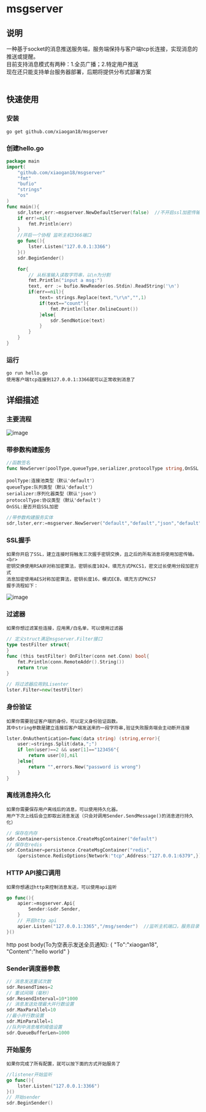 # msgserver
## 说明
一种基于socket的消息推送服务端，服务端保持与客户端tcp长连接，实现消息的推送或提醒。<br>
目前支持消息模式有两种：1.全员广播；2.特定用户推送<br>
现在还只能支持单台服务器部署，后期将提供分布式部署方案<br>
<br>
## 快速使用
### 安装
	go get github.com/xiaogan18/msgserver
### 创建hello.go
```go
package main
import(
	"github.com/xiaogan18/msgserver"
	"fmt"
	"bufio"
	"strings"
	"os"
)
func main(){
	sdr,lster,err:=msgserver.NewDefaultServer(false)  //不开启ssl加密传输
	if err!=nil{
		fmt.Println(err)
	}
	//开启一个协程 监听主机3366端口
	go func(){
		lster.Listen("127.0.0.1:3366")
	}()
	sdr.BeginSender()

	for{
		// 从标准输入读取字符串，以\n为分割
		fmt.Println("input a msg:")
		text, err := bufio.NewReader(os.Stdin).ReadString('\n')
		if(err==nil){
			text= strings.Replace(text,"\r\n","",1)
			if(text=="count"){
				fmt.Println(lster.OnlineCount())
			}else{
				sdr.SendNotice(text)
			}
		}
	}
}
```
### 运行
	go run hello.go
	使用客户端tcp连接到127.0.0.1:3366就可以正常收到消息了
## 详细描述
### 主要流程
![image](https://github.com/xiaogan18/msgserver/blob/master/.github/主流程图.png)
### 带参数构建服务
```go
//函数签名
func NewServer(poolType,queueType,serializer,protocolType string,OnSSL bool) (*SenderScheduler,*Listener,error)
```
	poolType:连接池类型（默认'default'）
	queueType:队列类型（默认'default'）
	serializer:序列化器类型（默认'json'）
	protocolType:协议类型（默认'default'）
	OnSSL:是否开启SSL加密
```go
//带参数构建服务实体
sdr,lster,err:=msgserver.NewServer("default","default","json","default",true)
```
### SSL握手
	如果你开启了SSL，建立连接时将触发三次握手密钥交换，且之后的所有消息将使用加密传输。 <br>
	密钥交换使用RSA非对称加密算法，密钥长度1024，填充方式PKCS1，密文过长使用分段加密方式
	消息加密使用AES对称加密算法，密钥长度16，模式ECB，填充方式PKCS7
	握手流程如下：
![image](https://github.com/xiaogan18/msgserver/blob/master/.github/SSL流程.png)
### 过滤器
	如果你想过滤某些连接，应用黑/白名单，可以使用过滤器
```go
// 定义struct满足msgserver.Filter接口
type testFilter struct{
}
func (this testFilter) OnFilter(conn net.Conn) bool{
	fmt.Println(conn.RemoteAddr().String())
	return true
}
```
```go
// 将过滤器应用到Lisenter
lster.Filter=new(testFilter)
```
### 身份验证
	如果你需要验证客户端的身份，可以定义身份验证函数。
	其中string参数是建立连接后客户端发送来的一段字符串,验证失败服务端会主动断开连接
```go
lster.OnAuthentication=func(data string) (string,error){
	user:=strings.Split(data,";")
	if len(user)==2 && user[1]=="123456"{
		return user[0],nil
	}else{
		return "",errors.New("password is wrong")
	}
}
```
### 离线消息持久化
	如果你需要保存用户离线后的消息，可以使用持久化器。
	用户下次上线后会立即取出消息发送（只会对调用Sender.SendMessage()的消息进行持久化）
```go
// 保存在内存
sdr.Container=persistence.CreateMsgContainer("default")  
// 保存在redis
sdr.Container=persistence.CreateMsgContainer("redis",
	&persistence.RedisOptions{Network:"tcp",Address:"127.0.0.1:6379",})
```
### HTTP API接口调用
	如果你想通过http来控制消息发送，可以使用api监听
```go
go func(){
	apier:=msgserver.Api{
		Sender:&sdr.Sender,
	}
	// 开启http api
	apier.Listen("127.0.0.1:3365","/msg/sender")  //监听主机端口，服务目录“/msg/sender” Method="POST"
}()
```
http post body(To为空表示发送全员通知):
{
  	"To":"xiaogan18",
  	"Content":"hello world"
}
### Sender调度器参数
```go
// 消息发送重试次数
sdr.ResendTimes=2
// 重试间隔（毫秒）
sdr.ResendInterval=10*1000
// 消息发送处理最大并行数设置
sdr.MaxParallel=10
//最小并行数设置
sdr.MinParallel=1
//队列中消息堆积阈值设置
sdr.QueueBufferLen=1000
```
### 开始服务
	如果你完成了所有配置，就可以按下面的方式开始服务了
```go
//listener开始监听
go func(){
	lster.Listen("127.0.0.1:3366")
}()
// 开始sender
sdr.BeginSender()
```
